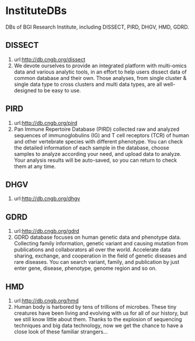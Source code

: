 # InstituteDBs
DBs of BGI Research Institute, including DISSECT, PIRD, DHGV, HMD, GDRD.

## DISSECT 
1. url:http://db.cngb.org/dissect
2. We devote ourselves to provide an integrated platform with multi-omics data and various analytic tools, in an effort to help users dissect data of common database and their own. Those analyses, from single cluster & single data type to cross clusters and multi data types, are all well-designed to be easy to use.

## PIRD
1. url:http://db.cngb.org/pird
2. Pan Immune Repertoire Database (PIRD) collected raw and analyzed sequences of immunoglobulins (IG) and T cell receptors (TCR) of human and other vertebrate species with different phenotype. You can check the detailed information of each sample in the database, choose samples to analyze according your need, and upload data to analyze. Your analysis results will be auto-saved, so you can return to check them at any time.

## DHGV
1. url:http://db.cngb.org/dhgv

## GDRD
1. url:http://db.cngb.org/gdrd
2. GDRD database focuses on human genetic data and phenotype data. Collecting family information, genetic variant and causing mutation from publications and collaborators all over the world. Accelerate data sharing, exchange, and cooperation in the field of genetic diseases and rare diseases. You can search variant, family, and publication by just enter gene, disease, phenotype, genome region and so on.

## HMD
1. url:http://db.cngb.org/hmd
2. Human body is harbored by tens of trillions of microbes. These tiny creatures have been living and evolving with us for all of our history, but we still know little about them. Thanks to the explosion of sequencing techniques and big data technology, now we get the chance to have a close look of these familiar strangers…


